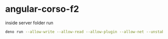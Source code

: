 # angular-corso-f2

inside server folder run
```bash
deno run --allow-write --allow-read --allow-plugin --allow-net --unstable .\server.ts
```
